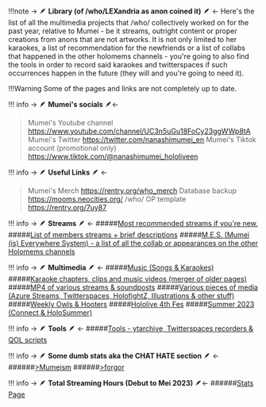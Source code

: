 !!!note -> 🪶  **Library (of /who/LEXandria as anon coined it)**  🪶 <-
    Here's the list of all the multimedia projects that /who/ collectively worked on for the past year, relative to Mumei - be it streams, outright content or proper creations from anons that are not artworks. It is not only limited to her karaokes, a list of recommendation for the newfriends or a list of collabs that happened in the other holomems channels - you're going to also find the tools in order to record said karaokes and twitterspaces if such occurrences happen in the future (they will and you're going to need it).

!!!Warning Some of the pages and links are not completely up to date.
	

!!! info
     -> 🪶 **Mumei's socials** 🪶<-
>Mumei's Youtube channel
https://www.youtube.com/channel/UC3n5uGu18FoCy23ggWWp8tA
>Mumei's Twitter
https://twitter.com/nanashimumei_en
>Mumei's Tiktok account (promotional only)
https://www.tiktok.com/@nanashimumei_hololiveen

!!! info
     -> 🪶  **Useful Links**  🪶 <-
>Mumei's Merch
https://rentry.org/who_merch
>Database backup 
https://mooms.neocities.org/
>/who/ OP template
 https://rentry.org/7uy87

!!! info
     -> 🪶  **Streams**  🪶 <-
#####[Most recommended streams if you're new.](https://rentry.org/cgy92)
#####[List of members streams + brief descriptions](https://rentry.org/7tb3o)
#####[M.E.S. (Mumei (is) Everywhere System) - a list of all the collab or appearances on the other Holomems channels](https://rentry.org/t59a7)

!!! info
     -> 🪶  **Multimedia**  🪶 <-
#####[Music (Songs & Karaokes)](https://rentry.org/uoar4)
#####[Karaoke chapters, clips and music videos (merger of older pages)](https://rentry.org/Mumei-Karaoke)
#####[MP4 of various streams & soundposts](https://rentry.org/rdqyr)
#####[Various pieces of media (Azure Streams, Twitterspaces, HolofightZ, Illustrations & other stuff)](https://rentry.org/3g9kq)
#####[Weekly Owls & Hooters](https://rentry.org/kpbge)
#####[Hololive 4th Fes](https://rentry.org/who_4thfes)
#####[Summer 2023 (Connect & HoloSummer)](https://rentry.org/who_summer23)

!!! info
     -> 🪶  **Tools**  🪶 <-
#####[Tools - ytarchive, Twitterspaces recorders & QOL scripts](https://rentry.org/xu6td)

!!! info
     -> 🪶  **Some dumb stats aka the CHAT HATE section**  🪶 <-
######[>Mumeism](https://rentry.org/fkz5o)
######[>forgor](https://rentry.org/ooauo)

!!! info
     -> 🪶 **Total Streaming Hours (Debut to Mei 2023)** 🪶<-
######[Stats Page](https://rentry.org/99h7e)